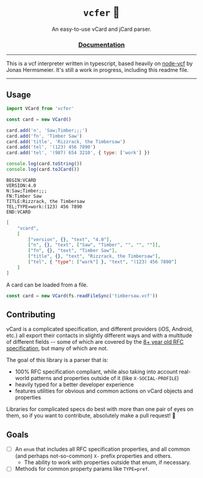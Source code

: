 <h1 align="center"><code>vcfer</code> 📇</h1>
<p align="center">An easy-to-use vCard and jCard parser.</p>
<h3 align="center"><a href="https://github.com/mcpar-land/vcfer/blob/master/docs/index.md">Documentation</a></h3>

---

This is a vcf interpreter written in typescript, based heavily on [node-vcf](https://github.com/jhermsmeier/node-vcf) by Jonas Hermsmeier. It's still a work in progress, including this readme file.

---

## Usage

```javascript
import VCard from 'vcfer'

const card = new VCard()

card.add('n', 'Saw;Timber;;;')
card.add('fn', 'Timber Saw')
card.add('title', 'Rizzrack, the Timbersaw')
card.add('tel', '(123) 456 7890')
card.add('tel', '(987) 654 3210', { type: ['work'] })

console.log(card.toString())
console.log(card.toJCard())
```

```
BEGIN:VCARD
VERSION:4.0
N:Saw;Timber;;;
FN:Timber Saw
TITLE:Rizzrack, the Timbersaw
TEL;TYPE=work:(123) 456 7890
END:VCARD
```

```json
[
	"vcard",
	[
		["version", {}, "text", "4.0"],
		["n", {}, "text", ["Saw", "Timber", "", "", ""]],
		["fn", {}, "text", "Timber Saw"],
		["title", {}, "text", "Rizzrack, the Timbersaw"],
		["tel", { "type": ["work"] }, "text", "(123) 456 7890"]
	]
]
```

A card can be loaded from a file.

```javascript
const card = new VCard(fs.readFileSync('timbersaw.vcf'))
```

## Contributing

vCard is a complicated specification, and different providers (iOS, Android, etc.) all export their contacts in slightly different ways and with a multitude of different fields -- some of which are covered by the [8+ year old RFC specification](https://tools.ietf.org/html/rfc6350), but many of which are not.

The goal of this library is a parser that is:

- 100% RFC specification compliant, while also taking into account real-world patterns and properties outside of it (like `X-SOCIAL-PROFILE`)
- heavily typed for a better developer experience
- features utilities for obvious and common actions on vCard objects and properties

Libraries for complicated specs do best with more than one pair of eyes on them, so if you want to contribute, absolutely make a pull request! 🥂

## Goals

- [ ] An `enum` that includes all RFC specification properties, and all common (and perhaps not-so-common) `X-` prefix properties and others.
  - The ability to work with properties outside that enum, if necessary.
- [ ] Methods for common property params like `TYPE=pref`.
